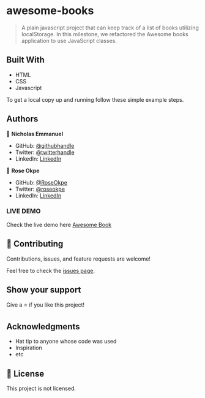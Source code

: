 # awesome-books

> A plain javascript project that can keep track of a list of books utilizing localStorage.
> In this milestone, we refactored the Awesome books application to use JavaScript classes.

## Built With

- HTML
- CSS
- Javascript

To get a local copy up and running follow these simple example steps.

## Authors

👤 **Nicholas Emmanuel**

- GitHub: [@githubhandle](https://github.com/NickEmma)
- Twitter: [@twitterhandle](https://twitter.com/techieEmma)
- LinkedIn: [LinkedIn](https://linkedin.com/in/nicholas-emmanuel-6b9775207)

👤 **Rose Okpe**

- GitHub: [@RoseOkpe](https://github.com/roseokpe)
- Twitter: [@roseokpe](https://twitter.com/roseokpe)
- LinkedIn: [LinkedIn](https://linkedin.com/in/roseokpe-0334b5177//)

### LIVE DEMO

Check the live demo here [Awesome Book](https://nickemma.github.io/awesome-book/)

## 🤝 Contributing

Contributions, issues, and feature requests are welcome!

Feel free to check the [issues page](../../issues/).

## Show your support

Give a ⭐️ if you like this project!

## Acknowledgments

- Hat tip to anyone whose code was used
- Inspiration
- etc

## 📝 License

This project is not licensed.
